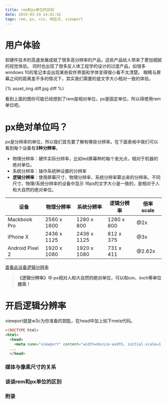 ```yaml
---
title: rem和px单位的区别
date: 2019-03-29 14:41:42
tags: rem, px, css, 响应式, viewport
---
```


# 用户体验

软硬件技术的高速发展成就了很多高分辨率的产品，这些产品给人带来了更加细腻的视觉体验。
同时也出现了很多反人体工程学的设计的过度产品，如很多windows 10的笔记本会出现某些软件界面和字体变得很小看不太清楚。
眼睛与屏幕之间的距离差不多的情况下，其实我们需要的是文字大小相对一致的体验。

{% asset_img diff.jpg diff %}

看到上面的图你可能已经想到了rem是相对单位，px是固定单位，所以得使用rem单位吧。

# px绝对单位吗？

px是分辨率的单位，所以我们首先要了解有哪些分辨率。在下面表格中我们可以看到每个设备有**3种分辨率**。

* 物理分辨率：硬件实际分辨率，比如led屏幕种的每个发光点，相对于机器的绝对单位。
* 系统分辨率：操作系统种设置的分辨率
* **逻辑分辨率**：使用屏幕尺寸、物理分辨率、系统分辨率算出来的分辨率。不同尺寸、物理/系统分辨率的设备中显示 16px的文字大小是一致的，是相对于人和大自然的绝对单位。

| 设备 | 物理分辨率 | 系统分辨率 | **逻辑分辨率** | 倍率 scale |
| --- | --- | --- | --- | --- |
| Mackbook Pro | 2560 x 1600 | 1280 x 800  | 1280 x 800 | @2x |
| iPhone X | 2436 x 1125 | 2436 x 1125 | 812 x 375 | @3x |
| Android Pixel 2 | 1920 x 1080 | 1920 x 1080 | 731 x 411 | @2.62x |
[查看此设备逻辑分辨率](http://viewportsizes.com/mine/)

> **《逻辑分辨率》中 px相对人和大自然的绝对单位，可以和cm、inch等单位媲美！**

# 开启逻辑分辨率

viewport就是w3c为你准备的钥匙，在head中加上如下meta代码。

```html
<!DOCTYPE html>
<html>
  <head>
    <meta name="viewport" content="width=device-width, initial-scale=1, maximum-scale=1">
  ...
  </head>
```

### 媒体与像素尺寸的关系

### 谈谈rem和px单位的区别

### 附录